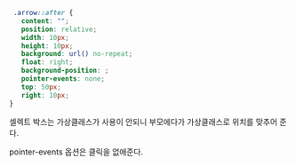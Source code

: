 ```css
 .arrow::after {
   content: "";
   position: relative;
   width: 10px;
   height: 10px;
   background: url() no-repeat;
   float: right;
   background-position: ;
   pointer-events: none;
   top: 50px;
   right: 10px;
}

```

셀렉트 박스는 가상클래스가 사용이 안되니 
부모에다가 가상클래스로 위치를 맞추어 준다.

pointer-events 옵션은 클릭을 없애준다.